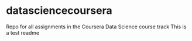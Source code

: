 # datasciencecoursera
Repo for all assignments in the Coursera Data Science course track
This is a test readme
